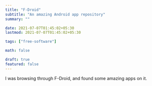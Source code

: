 ```yaml
---
title: "F-Droid"
subtitle: "An amazing Android app repository"
summary: ""

date: 2021-07-07T01:45:02+05:30
lastmod: 2021-07-07T01:45:02+05:30

tags: ["free-software"]

math: false

draft: true
featured: false
---
```


I was browsing through F-Droid, and found some amazing apps on it. 